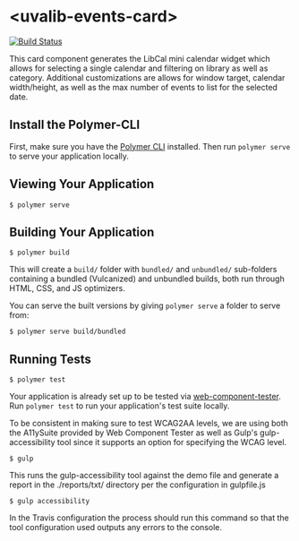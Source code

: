 # \<uvalib-events-card\>
[![Build Status](https://travis-ci.org/uvalib-components/uvalib-events-card.svg?branch=master)](https://travis-ci.org/uvalib-components/uvalib-events-card)

This card component generates the LibCal mini calendar widget which allows for selecting a single calendar and filtering on library as well as category. Additional customizations are allows for window target, calendar width/height, as well as the max number of events to list for the selected date.

## Install the Polymer-CLI

First, make sure you have the [Polymer CLI](https://www.npmjs.com/package/polymer-cli) installed. Then run `polymer serve` to serve your application locally.

## Viewing Your Application

```
$ polymer serve
```

## Building Your Application

```
$ polymer build
```

This will create a `build/` folder with `bundled/` and `unbundled/` sub-folders
containing a bundled (Vulcanized) and unbundled builds, both run through HTML,
CSS, and JS optimizers.

You can serve the built versions by giving `polymer serve` a folder to serve
from:

```
$ polymer serve build/bundled
```

## Running Tests

```
$ polymer test
```

Your application is already set up to be tested via [web-component-tester](https://github.com/Polymer/web-component-tester). Run `polymer test` to run your application's test suite locally.

To be consistent in making sure to test WCAG2AA levels, we are using both the A11ySuite provided by Web Component Tester as well as Gulp's gulp-accessibility tool since it supports an option for specifying the WCAG level.

```
$ gulp
```

This runs the gulp-accessibility tool against the demo file and generate a report in the ./reports/txt/ directory per the configuration in gulpfile.js

```
$ gulp accessibility
```

In the Travis configuration the process should run this command so that the tool configuration used outputs any errors to the console.
